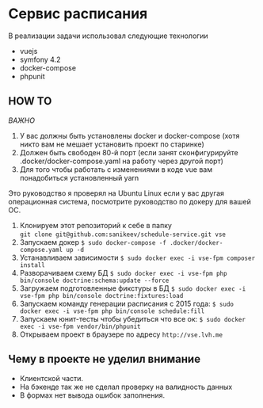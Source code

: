 # Сервис расписания
В реализации задачи использовал следующие технологии

* vuejs
* symfony 4.2
* docker-compose
* phpunit

## HOW TO

*ВАЖНО*
1. У вас должны быть установлены docker и docker-compose (хотя никто вам не мешает установить проект по старинке)
2. Должен быть свободен 80-й порт (если занят сконфигурируйте .docker/docker-compose.yaml на работу через другой порт)
3. Для того чтобы работать с изменениями в коде vue вам понадобиться установленный yarn

Это руководство я проверял на Ubuntu Linux если у вас другая операционная система, посмотрите руководство по докеру для вашей ОС.

1. Клонируем этот репозиторий к себе в папку  
`git clone git@github.com:sanikeev/schedule-service.git vse`
2. Запускаем докер
`$ sudo docker-compose -f .docker/docker-compose.yaml up -d`
3. Устанавливаем зависимости
`$ sudo docker exec -i vse-fpm composer install`
4. Разворачиваем схему БД
`$ sudo docker exec -i vse-fpm php bin/console doctrine:schema:update --force`
5. Загружаем подготовленные фикстуры в БД
`$ sudo docker exec -i vse-fpm php bin/console doctrine:fixtures:load`
6. Запускаем команду генерации расписания с 2015 года:
`$ sudo docker exec -i vse-fpm php bin/console schedule:fill`
7. Запускаем юнит-тесты чтобы убедиться что все ок:
`$ sudo docker exec -i vse-fpm vendor/bin/phpunit`
8. Открываем проект в браузере по адресу `http://vse.lvh.me`

## Чему в проекте не уделил внимание

* Клиентской части. 
* На бэкенде так же не сделал проверку на валидность данных
* В формах нет вывода ошибок заполнения.
